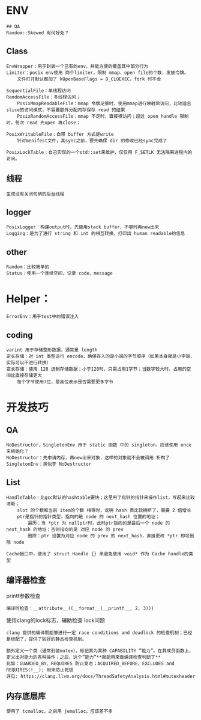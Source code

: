 # ENV
    ## QA
    Random::Skewed 有何好处？

 ## Class
    EnvWrapper：用于封装一个已有的env，并能方便的覆盖其中部分行为
    Limiter：posix env使用 两个limiter，限制 mmap、open file的个数，发放令牌。
        文件打开默认都加了 kOpenBaseFlags = O_CLOEXEC，fork 时不会

    SequentialFile：单线程访问
    RandomAccessFile：多线程访问；
        PosixMmapReadableFile：mmap 令牌足够时，使用mmap进行映射后访问，比较适合 slice的访问模式，不需要额外分配内存保存 read 的结果
        PosixRandomAccessFile：mmap 不足时，直接裸访问；超过 open handle 限制时，每次 read 先open 再close；

    PosixWritableFile：自带 buffer 方式是write
        针对menifest文件，其sync之前，要先确保 dir 的修改已经sync完成了

    PosixLockTable：自己实现的一个std::set来维护，仅仅用 F_SETLK 无法隔离进程内的访问。

## 线程
    生成没有关闭句柄的后台线程

## logger
    PosixLogger：构建output时，先使用stack buffer，不够时再new出来
    Logging：是为了进行 string 和 int 的相互转换，打印出 human readable的信息

## other
    Random：比较简单的
    Status：使用一个连续空间，记录 code、message

# Helper：
    ErrorEnv：用于test中的错误注入

## coding
    varint 用于存储整形数据，通常是 length
    定长存储：对 int 类型进行 encode，确保存入的是小端的字节顺序（如果本身就是小字端，实际可以不进行转换）
    变长存储：使用 128 进制存储数据；小于128时，只需占用1字节；当数字较大时，占用的空间比直接存储更大
        每个字节使用7位，最高位表示是否需要更多字节

# 开发技巧
## QA
    NoDestructor、SingletonEnv 用于 static 函数 中的 singleton，应该使用 once 来初始化？
    NoDestructor：先申请内存，再new出来对象，这样的对象就不会被调用 析构了
    SingletonEnv：类似于 NoDestructor

## List
    HandleTable：比gcc默认的hashtable要快；这里用了指针的指针来操作list，写起来比较清晰；
        slot 的个数和当前 item的个数 相等时，说明 hash 表比较拥挤了，需要 2 倍增长
        ptr是指针的指针类型，指向的是 node 的 next_hash 位置的地址；
            遍历：当 *ptr 为 nullptr时，此时ptr指向的是最后一个 node 的 next_hash 的地址；否则指向的是 对应 node 的 prev
            删除：ptr 设置为对应 node 的 prev 的 next_hash，直接更改 *ptr 即可删除 node
        
    Cache接口中，使用了 struct Handle {} 来避免使用 void* 作为 Cache handle的类型

## 编译器检查
printf参数检查
    
    编译时检查：__attribute__((__format__(__printf__, 2, 3)))

使用clang的lock标志，辅助检查 lock问题
    
    clang 提供的编译期能够进行一定 race conditions and deadlock 的检查机制；已经是标配了，提供了较好的静态检查机制。
    
    额外定义一个类（通常封装mutex），标记其为某种 CAPABILITY ”能力”。在其成员函数上，定义出对能力的各种操作；之后，这个”能力”**就能用来做编译检查判断了**
    比如：GUARDED_BY、REQUIRES 防止竞态；ACQUIRED_BEFORE、EXCLUDES and REQUIRES(!__); 用来防止死锁
    详见: https://clang.llvm.org/docs/ThreadSafetyAnalysis.html#mutexheader
    
## 内存底层库
    使用了 tcmalloc，之前用 jemalloc，应该差不多
